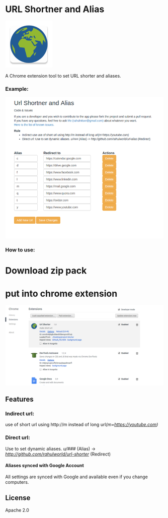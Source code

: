 # URL Shortner and Alias

<img src="ic_launcher.png" width="150px">

A Chrome extension tool to set URL shorter and aliases.

### Example:

![](/screenshots/image12.png)

### How to use:
# Download zip pack
# put into chrome extension
![](/screenshots/catch.png)
## Features
### Indirect url: 
use of short url using http://m instead of long url<i>(m=https://youtube.com)</i> </li>
### Direct url: 
Use to set dynamic aliases. <i>u/###</i> (Alias) -> <i>http://github.com/rahulworld/url-shorter</i> (Redirect)</li>

#### Aliases synced with Google Account

All settings are synced with Google and available even if you change computers.

## License

Apache 2.0

